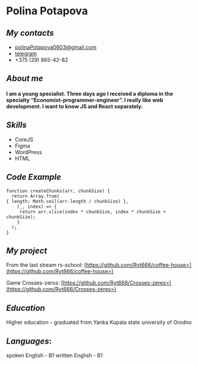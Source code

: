 # **Polina Potapova**

## ***My contacts***

+ [polinaPotapova0603@gmail.com](polinaPotapova0603@gmail.com)
+ [telegram](https://web.telegram.org/a/)
+ +375 (29) 865-42-82

## ***About me***
#### I am a young specialist. Three days ago I received a diploma in the specialty “Economist-programmer-engineer”. I really like web development. I want to know JS and React separately.

## ***Skills***
* CoreJS
* Figma
* WordPress
* HTML

## ***Code Example***

```JS
function createChunks(arr, chunkSize) {
  return Array.from(
{ length: Math.ceil(arr.length / chunkSize) },
    (_, index) => {
     return arr.slice(index * chunkSize, index * chunkSize + chunkSize);
    }
  );
}
```
## ***My project***

From the last stream rs-school:
[https://github.com/Ryt666/coffee-house>](https://github.com/Ryt666/coffee-house>)

Game Crosses-zeros:
[https://github.com/Ryt666/Crosses-zeres>](https://github.com/Ryt666/Crosses-zeres>)

## ***Education***

Higher education - graduated from Yanka Kupala state university of Grodno

## ***Languages***:
spoken English - B1
written English - B1

